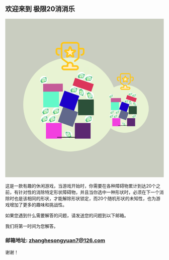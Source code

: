 ## 欢迎来到 极限20消消乐

![Image](icon-1024.png)

这是一款有趣的休闲游戏，当游戏开始时，你需要在各种障碍物累计到达20个之前，有针对性的消除特定形状障碍物，并且当你选中一种形状时，必须在下一个消除时也是该相同的形状，才能解除形状锁定，而20个随机形状的未知性，也为游戏增加了更多的趣味和挑战性。


如果您遇到什么需要解答的问题，请发送您的问题到以下邮箱。

我们将第一时间为您解答。

### 邮箱地址: zhanghesongyuan7@126.com

谢谢！

